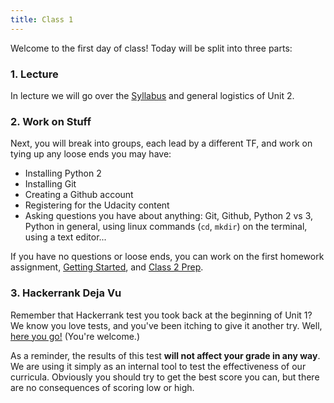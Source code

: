 ```yaml
---
title: Class 1
---
```


Welcome to the first day of class! Today will be split into three parts:

### 1. Lecture

In lecture we will go over the [Syllabus][syllabus] and general logistics of Unit 2.

### 2. Work on Stuff

Next, you will break into groups, each lead by a different TF, and work on tying up any loose ends you may have:

- Installing Python 2
- Installing Git
- Creating a Github account
- Registering for the Udacity content
- Asking questions you have about anything: Git, Github, Python 2 vs 3, Python in general, using linux commands (`cd`, `mkdir`) on the terminal, using a text editor...

If you have no questions or loose ends, you can work on the first homework assignment, [Getting Started][getting-started], and [Class 2 Prep][class2-prep].

### 3. Hackerrank Deja Vu

Remember that Hackerrank test you took back at the beginning of Unit 1? We know you love tests, and you've been itching to give it another try. Well, [here you go!][hackerrank] (You're welcome.)

As a reminder, the results of this test **will not affect your grade in any way**. We are using it simply as an internal tool to test the effectiveness of our curricula. Obviously you should try to get the best score you can, but there are no consequences of scoring low or high.


[syllabus]: ../../syllabus
[class2-prep]: ../class2-prep
[getting-started]: ../../assignments/getting-started
[hackerrank]: http://hr.gs/launchcore2
